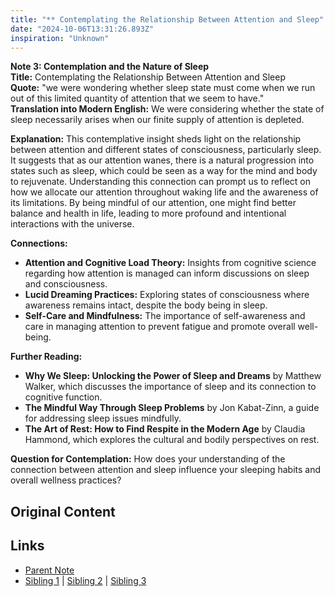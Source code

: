 ```yaml
---
title: "** Contemplating the Relationship Between Attention and Sleep"
date: "2024-10-06T13:31:26.893Z"
inspiration: "Unknown"
---
```


  
**Note 3: Contemplation and the Nature of Sleep**  
**Title:** Contemplating the Relationship Between Attention and Sleep  
**Quote:** "we were wondering whether sleep state must come when we run out of this limited quantity of attention that we seem to have."  
**Translation into Modern English:** We were considering whether the state of sleep necessarily arises when our finite supply of attention is depleted.

**Explanation:** This contemplative insight sheds light on the relationship between attention and different states of consciousness, particularly sleep. It suggests that as our attention wanes, there is a natural progression into states such as sleep, which could be seen as a way for the mind and body to rejuvenate. Understanding this connection can prompt us to reflect on how we allocate our attention throughout waking life and the awareness of its limitations. By being mindful of our attention, one might find better balance and health in life, leading to more profound and intentional interactions with the universe.

**Connections:**  
- **Attention and Cognitive Load Theory:** Insights from cognitive science regarding how attention is managed can inform discussions on sleep and consciousness.  
- **Lucid Dreaming Practices:** Exploring states of consciousness where awareness remains intact, despite the body being in sleep.  
- **Self-Care and Mindfulness:** The importance of self-awareness and care in managing attention to prevent fatigue and promote overall well-being.

**Further Reading:**  
- **Why We Sleep: Unlocking the Power of Sleep and Dreams** by Matthew Walker, which discusses the importance of sleep and its connection to cognitive function.  
- **The Mindful Way Through Sleep Problems** by Jon Kabat-Zinn, a guide for addressing sleep issues mindfully.  
- **The Art of Rest: How to Find Respite in the Modern Age** by Claudia Hammond, which explores the cultural and bodily perspectives on rest.

**Question for Contemplation:** How does your understanding of the connection between attention and sleep influence your sleeping habits and overall wellness practices?  


## Original Content



## Links

- [Parent Note](/parent-note.md)
- [Sibling 1](/zettel1.md) | [Sibling 2](/zettel2.md) | [Sibling 3](/zettel3.md)
